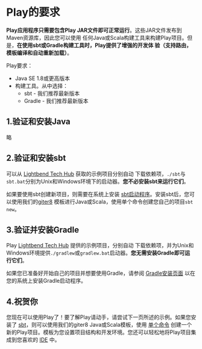 Play的要求
===================================================================================
**Play应用程序只需要包含Play JAR文件即可正常运行**。这些JAR文件发布到Maven资源库，因此您可以使用
任何Java或Scala构建工具来构建Play项目。但是，**在使用sbt或Gradle构建工具时，Play提供了增强的开发体
验（支持路由，模板编译和自动重新加载）**。

Play要求：
+ Java SE 1.8或更高版本
+ 构建工具。从中选择：
    - sbt - 我们推荐最新版本
    - Gradle - 我们推荐最新版本

## 1.验证和安装Java
略

## 2.验证和安装sbt
可以从 [Lightbend Tech Hub](https://developer.lightbend.com/start/?group=play) 获取的示例项目分别自动
下载依赖项，`./sbt`与`sbt.bat`分别为Unix和Windows环境下的启动器。**您不必安装sbt来运行它们**。

如果要使用sbt创建新项目，则需要在系统上安装 [sbt启动程序](https://www.scala-sbt.org/download.html?_ga=2.17897145.1815938763.1568251405-1868267436.1568251405)。安装sbt后，您可以使用我们的[giter8](http://www.foundweekends.org/giter8/) 模板进行Java或Scala，使用单个命令创建您自己的项目`sbt new`。

## 3.验证并安装Gradle
Play [Lightbend Tech Hub](https://developer.lightbend.com/start/?group=play) 提供的示例项目，分别自动
下载依赖项，并为Unix和Windows环境提供`./gradlew`或`gradlew.bat`启动器。**您无需安装Gradle即可运
行它们**。

如果您已准备好开始自己的项目并想要使用Gradle，请参阅 [Gradle安装页面](https://gradle.org/install/) 以在
您的系统上安装Gradle启动程序。

## 4.祝贺你
您现在可以使用Play了！要了解Play请动手，请尝试下一页所述的示例。如果您安装了 [sbt](https://www.scala-sbt.org/1.x/docs/Setup.html?_ga=2.260634125.1815938763.1568251405-1868267436.1568251405)，则可以使用我们的giter8 
Java或Scala模板，使用 [单个命令](https://www.playframework.com/documentation/2.7.x/NewApplication)
创建一个新的Play项目。模板为您设置项目结构和开发环境。您还可以轻松地将Play项目集成到您喜欢的 [IDE](https://www.playframework.com/documentation/2.7.x/IDE) 中。
